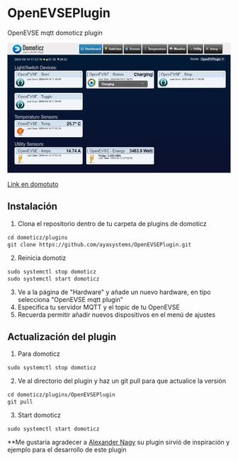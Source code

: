 # OpenEVSEPlugin
OpenEVSE mqtt domoticz plugin

![OpenEVSE_Plugin](https://github.com/ayasystems/OpenEVSEPlugin/raw/master/openevse_plugin.jpg)


[Link en domotuto](https://domotuto.com/integracion-domoticz-openevse-mqtt/) 

## Instalación

1. Clona el repositorio dentro de tu carpeta de plugins de domoticz
```
cd domoticz/plugins
git clone https://github.com/ayasystems/OpenEVSEPlugin.git
```
2. Reinicia domotiz
```
sudo systemctl stop domoticz
sudo systemctl start domoticz
```
3. Ve a la página de "Hardware" y añade un nuevo hardware, en tipo selecciona "OpenEVSE mqtt plugin"
4. Especifica tu servidor MQTT y el topic de tu OpenEVSE
5. Recuerda permitir añadir nuevos dispositivos en el menú de ajustes


## Actualización del plugin


1. Para domoticz 
```
sudo systemctl stop domoticz
```
2. Ve al directorio del plugin y haz un git pull para que actualice la versión 
```
cd domoticz/plugins/OpenEVSEPlugin
git pull
```
3. Start domoticz
```
sudo systemctl start domoticz
```
**Me gustaría agradecer a [Alexander Nagy](https://github.com/enesbcs) su plugin sirvió de inspiración y ejemplo para el desarrollo de este plugin



